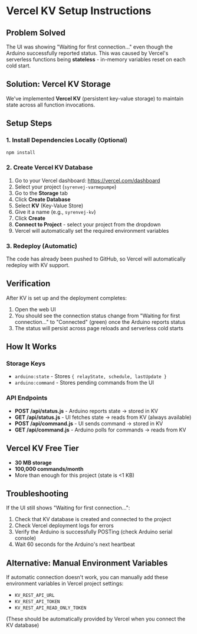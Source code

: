 # Vercel KV Setup Instructions

## Problem Solved

The UI was showing "Waiting for first connection..." even though the Arduino successfully reported status. This was caused by Vercel's serverless functions being **stateless** - in-memory variables reset on each cold start.

## Solution: Vercel KV Storage

We've implemented **Vercel KV** (persistent key-value storage) to maintain state across all function invocations.

## Setup Steps

### 1. Install Dependencies Locally (Optional)

```bash
npm install
```

### 2. Create Vercel KV Database

1. Go to your Vercel dashboard: https://vercel.com/dashboard
2. Select your project (`syrenvej-varmepumpe`)
3. Go to the **Storage** tab
4. Click **Create Database**
5. Select **KV** (Key-Value Store)
6. Give it a name (e.g., `syrenvej-kv`)
7. Click **Create**
8. **Connect to Project** - select your project from the dropdown
9. Vercel will automatically set the required environment variables

### 3. Redeploy (Automatic)

The code has already been pushed to GitHub, so Vercel will automatically redeploy with KV support.

## Verification

After KV is set up and the deployment completes:

1. Open the web UI
2. You should see the connection status change from "Waiting for first connection..." to "Connected" (green) once the Arduino reports status
3. The status will persist across page reloads and serverless cold starts

## How It Works

### Storage Keys

- `arduino:state` - Stores `{ relayState, schedule, lastUpdate }`
- `arduino:command` - Stores pending commands from the UI

### API Endpoints

- **POST /api/status.js** - Arduino reports state → stored in KV
- **GET /api/status.js** - UI fetches state → reads from KV (always available)
- **POST /api/command.js** - UI sends command → stored in KV
- **GET /api/command.js** - Arduino polls for commands → reads from KV

## Vercel KV Free Tier

- **30 MB storage**
- **100,000 commands/month**
- More than enough for this project (state is <1 KB)

## Troubleshooting

If the UI still shows "Waiting for first connection...":

1. Check that KV database is created and connected to the project
2. Check Vercel deployment logs for errors
3. Verify the Arduino is successfully POSTing (check Arduino serial console)
4. Wait 60 seconds for the Arduino's next heartbeat

## Alternative: Manual Environment Variables

If automatic connection doesn't work, you can manually add these environment variables in Vercel project settings:

- `KV_REST_API_URL`
- `KV_REST_API_TOKEN`
- `KV_REST_API_READ_ONLY_TOKEN`

(These should be automatically provided by Vercel when you connect the KV database)

